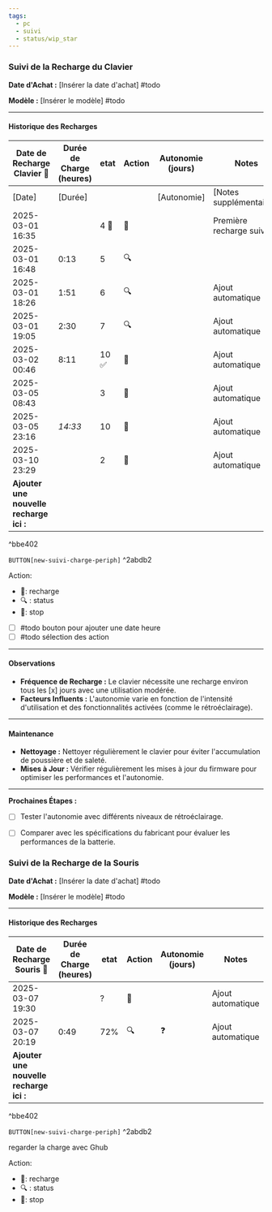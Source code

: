 ```yaml
---
tags:
  - pc
  - suivi
  - status/wip_star
---
```

### Suivi de la Recharge du Clavier

**Date d'Achat :** [Insérer la date d'achat] #todo

**Modèle :** [Insérer le modèle] #todo

---

#### Historique des Recharges

| Date de Recharge Clavier 🔌             | Durée de Charge (heures) | etat  | Action | Autonomie (jours) | Notes                      |
| --------------------------------------- | ------------------------ | ----- | ------ | ----------------- | -------------------------- |
| [Date]                                  | [Durée]                  |       |        | [Autonomie]       | [Notes supplémentaires]    |
| 2025-03-01 16:35                        |                          | 4 🪫  | 🔌     |                   | Première recharge  suivie. |
| 2025-03-01 16:48                        | 0:13                     | 5     | 🔍     |                   |                            |
| 2025-03-01 18:26                        | 1:51                     | 6     | 🔍     |                   | Ajout automatique          |
| 2025-03-01 19:05                        | 2:30                     | 7     | 🔍     |                   | Ajout automatique          |
| 2025-03-02 00:46                        | 8:11                     | 10  ✅ | 🛑     |                   | Ajout automatique          |
| 2025-03-05 08:43                        |                          | 3     | 🔌     |                   | Ajout automatique          |
| 2025-03-05 23:16                        | *14:33*                  | 10    | 🛑     |                   | Ajout automatique          |
| 2025-03-10 23:29                        |                          | 2     | 🔌     |                   | Ajout automatique          |
| **Ajouter une nouvelle recharge ici :** |                          |       |        |                   |                            |


^bbe402

`BUTTON[new-suivi-charge-periph]`
^2abdb2

Action:
- 🔌: recharge
- 🔍 : status
- 🛑: stop


- [ ] #todo bouton pour ajouter une date heure
- [ ] #todo sélection des action

---

#### Observations

- **Fréquence de Recharge :** Le clavier nécessite une recharge environ tous les [x] jours avec une utilisation modérée.
- **Facteurs Influents :** L'autonomie varie en fonction de l'intensité d'utilisation et des fonctionnalités activées (comme le rétroéclairage).

---

#### Maintenance

- **Nettoyage :** Nettoyer régulièrement le clavier pour éviter l'accumulation de poussière et de saleté.
- **Mises à Jour :** Vérifier régulièrement les mises à jour du firmware pour optimiser les performances et l'autonomie.

---

**Prochaines Étapes :**

- [ ] Tester l'autonomie avec différents niveaux de rétroéclairage.
- [ ] Comparer avec les spécifications du fabricant pour évaluer les performances de la batterie.



### Suivi de la Recharge de la Souris

**Date d'Achat :** [Insérer la date d'achat] #todo

**Modèle :** [Insérer le modèle] #todo

---

#### Historique des Recharges

| Date de Recharge Souris 🔌              | Durée de Charge (heures) | etat | Action | Autonomie (jours) | Notes             |
| --------------------------------------- | ------------------------ | ---- | ------ | ----------------- | ----------------- |
| 2025-03-07 19:30                        |                          | ?    | 🔌     |                   | Ajout automatique |
| 2025-03-07 20:19                        | 0:49                     | 72%  | 🔍     | ❓                 | Ajout automatique |
| **Ajouter une nouvelle recharge ici :** |                          |      |        |                   |                   |


^bbe402

`BUTTON[new-suivi-charge-periph]`
^2abdb2

regarder la charge avec Ghub

Action:
- 🔌: recharge
- 🔍 : status
- 🛑: stop
